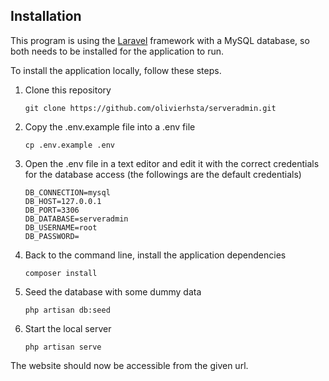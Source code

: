 ## Installation

This program is using the [Laravel](https://laravel.com/docs/6.x#installing-laravel) framework with a MySQL database, so both needs to be installed for the application to run.

To install the application locally, follow these steps.

1. Clone this repository
    ```
    git clone https://github.com/olivierhsta/serveradmin.git
    ```
2. Copy the .env.example file into a .env file
    ```
    cp .env.example .env
    ```
3. Open the .env file in a text editor and edit it with the correct credentials for the database access
    (the followings are the default credentials)
    ```
    DB_CONNECTION=mysql
    DB_HOST=127.0.0.1
    DB_PORT=3306
    DB_DATABASE=serveradmin
    DB_USERNAME=root
    DB_PASSWORD=
    ```
4. Back to the command line, install the application dependencies
    ```
    composer install
    ```
5. Seed the database with some dummy data
    ```
    php artisan db:seed
    ```
6. Start the local server
    ```
    php artisan serve
    ```
    
The website should now be accessible from the given url.
